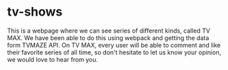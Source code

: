 # tv-shows
This is a webpage where we can see series of different kinds, called TV MAX. We have been able to do this using webpack and getting the data form TVMAZE API. On TV MAX, every user will be able to comment and like their favorite series of all time, so don't hesitate to let us know your opinion, we would love to hear from you.
